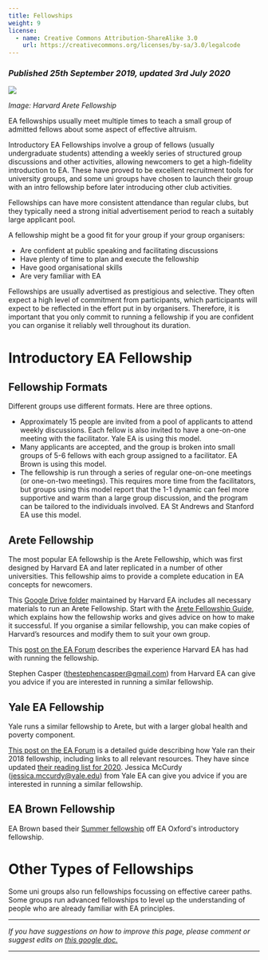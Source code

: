 ```yaml
---
title: Fellowships
weight: 9
license:
  - name: Creative Commons Attribution-ShareAlike 3.0
    url: https://creativecommons.org/licenses/by-sa/3.0/legalcode
---
```

### _Published 25th September 2019, updated 3rd July 2020_

<p class="large_image_wrapper">
<img src="/img/arete.png" />
</p>

_Image: Harvard Arete Fellowship_

EA fellowships usually meet multiple times to teach a small group of admitted fellows about some aspect of effective altruism. 

Introductory EA Fellowships involve a group of fellows (usually undergraduate students) attending a weekly series of structured group discussions and other activities, allowing newcomers to get a high-fidelity introduction to EA. These have proved to be excellent recruitment tools for university groups, and some uni groups have chosen to launch their group with an intro fellowship before later introducing other club activities.

Fellowships can have more consistent attendance than regular clubs, but they typically need a strong initial advertisement period to reach a suitably large applicant pool. 

A fellowship might be a good fit for your group if your group organisers:

* Are confident at public speaking and facilitating discussions
* Have plenty of time to plan and execute the fellowship
* Have good organisational skills
* Are very familiar with EA

Fellowships are usually advertised as prestigious and selective. They often expect a high level of commitment from participants, which participants will expect to be reflected in the effort put in by organisers. Therefore, it is important that you only commit to running a fellowship if you are confident you can organise it reliably well throughout its duration.


# Introductory EA Fellowship 

## Fellowship Formats
Different groups use different formats. Here are three options.
* Approximately 15 people are invited from a pool of applicants to attend weekly discussions. Each fellow is also invited to have a one-on-one meeting with the facilitator. Yale EA is using this model.
* Many applicants are accepted, and the group is broken into small groups of 5-6 fellows with each group assigned to a facilitator.  EA Brown is using this model.
* The fellowship is run through a series of regular one-on-one meetings (or one-on-two meetings). This requires more time from the facilitators, but groups using this model report that the 1-1 dynamic can feel more supportive and warm than a large group discussion, and the program can be tailored to the individuals involved. EA St Andrews and Stanford EA use this model. 

## Arete Fellowship

The most popular EA fellowship is the Arete Fellowship, which was first designed by Harvard EA and later replicated in a number of other universities. This fellowship aims to provide a complete education in EA concepts for newcomers.

This <a target="_blank" href="https://drive.google.com/drive/folders/1BSwUdewEI_IIkx2jtHECbN4wkI4P8Afw">Google Drive folder</a> maintained by Harvard EA includes all necessary materials to run an Arete Fellowship. Start with the <a target="_blank" href="https://drive.google.com/open?id=1vovG4UymDb7-ToyzswsNyoPS4Y9ahZoo_6Ci1505lAE">Arete Fellowship Guide</a>, which explains how the fellowship works and gives advice on how to make it successful. If you organise a similar fellowship, you can make copies of Harvard’s resources and modify them to suit your own group.

This <a target="_blank" href="https://forum.effectivealtruism.org/posts/4GkAtcMohxK2m2bXH/the-arete-fellowship">post on the EA Forum</a> describes the experience Harvard EA has had with running the fellowship.


Stephen Casper (<a target="_blank" href="mailto:thestephencasper@gmail.com">thestephencasper@gmail.com</a>) from Harvard EA can give you advice if you are interested in running a similar fellowship. 

## Yale EA Fellowship

Yale runs a similar fellowship to Arete, but with a larger global health and poverty component. 

<a target="_blank" href="https://forum.effectivealtruism.org/posts/suGcEobbHZZ4Gspeh/a-guide-to-effective-altruism-fellowships">This post on the EA Forum</a> is a detailed guide describing how Yale ran their 2018 fellowship, including links to all relevant resources. They have since updated <a target="_blank" href="https://docs.google.com/document/d/1ScJiL9crh0rfNgTv0aGcZtiEU3HYKpwSXQ1raRaWPfM/edit#heading=h.emnv7fke4g78">their reading list for 2020</a>. Jessica McCurdy (<a target="_blank" href="mailto:jessica.mccurdy@yale.edu">jessica.mccurdy@yale.edu</a>) from Yale EA can give you advice if you are interested in running a similar fellowship.

## EA Brown Fellowship
EA Brown based their <a target="_blank" href="https://docs.google.com/document/d/1O5ql1NNJzxsBeY8YF_tr_QF96CVgBsx7eqvRcXvjpnU/edit">Summer fellowship</a> off EA Oxford's introductory fellowship.

# Other Types of Fellowships

Some uni groups also run fellowships focussing on effective career paths. Some groups run advanced fellowships to level up the understanding of people who are already familiar with EA principles. 


<hr>

_If you have suggestions on how to improve this page, please comment or suggest edits on_
<a target="_blank" href="https://docs.google.com/document/d/1qHh7j1JC70v2ey_dCc0PuwaBv0fQ-CmoahGjJZVySU0/edit#">_this google doc._</a> 

<hr>

